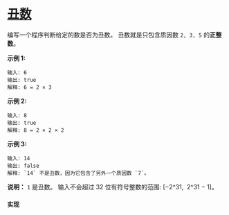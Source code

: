 # [丑数](https://leetcode-cn.com/problems/ugly-number/description/)

编写一个程序判断给定的数是否为丑数。
丑数就是只包含质因数 `2, 3, 5` 的**正整数**。

**示例 1:**
```
输入: 6
输出: true
解释: 6 = 2 × 3
```

**示例 2:**
```
输入: 8
输出: true
解释: 8 = 2 × 2 × 2
```

**示例 3:**
```
输入: 14
输出: false 
解释: `14` 不是丑数，因为它包含了另外一个质因数 `7`。
```

**说明：**
`1` 是丑数。
输入不会超过 32 位有符号整数的范围: [−2^31,  2^31 − 1]。

#### 实现
